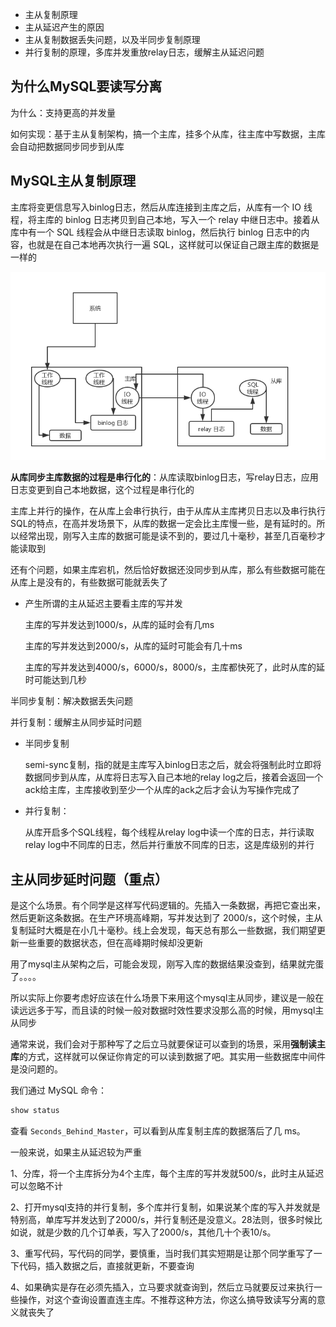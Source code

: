 - 主从复制原理
- 主从延迟产生的原因
- 主从复制数据丢失问题，以及半同步复制原理
- 并行复制的原理，多库并发重放relay日志，缓解主从延迟问题



## 为什么MySQL要读写分离

为什么：支持更高的并发量

如何实现：基于主从复制架构，搞一个主库，挂多个从库，往主库中写数据，主库会自动把数据同步同步到从库



## MySQL主从复制原理

主库将变更信息写入binlog日志，然后从库连接到主库之后，从库有一个 IO 线程，将主库的 binlog 日志拷贝到自己本地，写入一个 relay 中继日志中。接着从库中有一个 
SQL 线程会从中继日志读取 binlog，然后执行 binlog 日志中的内容，也就是在自己本地再次执行一遍 
SQL，这样就可以保证自己跟主库的数据是一样的

![](./image/mysql主从复制.png)

**从库同步主库数据的过程是串行化的**：从库读取binlog日志，写relay日志，应用日志变更到自己本地数据，这个过程是串行化的

主库上并行的操作，在从库上会串行执行，由于从库从主库拷贝日志以及串行执行SQL的特点，在高并发场景下，从库的数据一定会比主库慢一些，是有延时的。所以经常出现，刚写入主库的数据可能是读不到的，要过几十毫秒，甚至几百毫秒才能读取到

还有个问题，如果主库宕机，然后恰好数据还没同步到从库，那么有些数据可能在从库上是没有的，有些数据可能就丢失了

- 产生所谓的主从延迟主要看主库的写并发

  主库的写并发达到1000/s，从库的延时会有几ms

  主库的写并发达到2000/s，从库的延时可能会有几十ms

  主库的写并发达到4000/s，6000/s，8000/s，主库都快死了，此时从库的延时可能达到几秒

半同步复制：解决数据丢失问题

并行复制：缓解主从同步延时问题

- 半同步复制

  semi-sync复制，指的就是主库写入binlog日志之后，就会将强制此时立即将数据同步到从库，从库将日志写入自己本地的relay log之后，接着会返回一个ack给主库，主库接收到至少一个从库的ack之后才会认为写操作完成了

- 并行复制：

  从库开启多个SQL线程，每个线程从relay log中读一个库的日志，并行读取relay log中不同库的日志，然后并行重放不同库的日志，这是库级别的并行

## 主从同步延时问题（重点）

是这个么场景。有个同学是这样写代码逻辑的。先插入一条数据，再把它查出来，然后更新这条数据。在生产环境高峰期，写并发达到了 
2000/s，这个时候，主从复制延时大概是在小几十毫秒。线上会发现，每天总有那么一些数据，我们期望更新一些重要的数据状态，但在高峰期时候却没更新

用了mysql主从架构之后，可能会发现，刚写入库的数据结果没查到，结果就完蛋了。。。。

所以实际上你要考虑好应该在什么场景下来用这个mysql主从同步，建议是一般在读远远多于写，而且读的时候一般对数据时效性要求没那么高的时候，用mysql主从同步

通常来说，我们会对于那种写了之后立马就要保证可以查到的场景，采用**强制读主库**的方式，这样就可以保证你肯定的可以读到数据了吧。其实用一些数据库中间件是没问题的。

我们通过 MySQL 命令：

```sql
show status
```

查看 `Seconds_Behind_Master`，可以看到从库复制主库的数据落后了几 ms。

一般来说，如果主从延迟较为严重

1、分库，将一个主库拆分为4个主库，每个主库的写并发就500/s，此时主从延迟可以忽略不计

2、打开mysql支持的并行复制，多个库并行复制，如果说某个库的写入并发就是特别高，单库写并发达到了2000/s，并行复制还是没意义。28法则，很多时候比如说，就是少数的几个订单表，写入了2000/s，其他几十个表10/s。

3、重写代码，写代码的同学，要慎重，当时我们其实短期是让那个同学重写了一下代码，插入数据之后，直接就更新，不要查询

4、如果确实是存在必须先插入，立马要求就查询到，然后立马就要反过来执行一些操作，对这个查询设置直连主库。不推荐这种方法，你这么搞导致读写分离的意义就丧失了

 

 